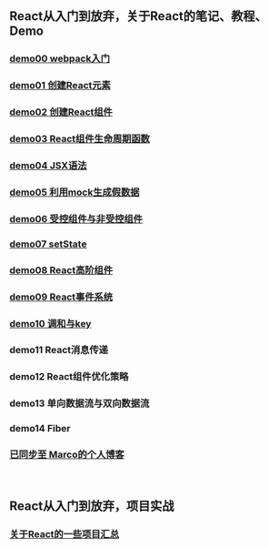 ## React从入门到放弃，关于React的笔记、教程、Demo

### [demo00 webpack入门](https://github.com/Marco2333/react-demo/tree/master/demo/demo00%20webpack)

### [demo01 创建React元素](https://github.com/Marco2333/react-demo/tree/master/demo/demo01%20React%20%E5%85%83%E7%B4%A0)

### [demo02 创建React组件](https://github.com/Marco2333/react-demo/tree/master/demo/demo02%20React%20%E7%BB%84%E4%BB%B6)

### [demo03 React组件生命周期函数](https://github.com/Marco2333/react-demo/tree/master/demo/demo03%20%E7%94%9F%E5%91%BD%E5%91%A8%E6%9C%9F)

### [demo04 JSX语法](https://github.com/Marco2333/react-demo/tree/master/demo/demo04%20JSX)

### [demo05 利用mock生成假数据](https://github.com/Marco2333/react-demo/tree/master/demo/demo05%20mock)

### [demo06 受控组件与非受控组件](https://github.com/Marco2333/react-demo/tree/master/demo/demo06%20(%E9%9D%9E)%E5%8F%97%E6%8E%A7%E7%BB%84%E4%BB%B6)

### [demo07 setState](https://github.com/Marco2333/react-demo/tree/master/demo/demo07%20setState)

### [demo08 React高阶组件](https://github.com/Marco2333/react-demo/tree/master/demo/demo08%20%E9%AB%98%E9%98%B6%E7%BB%84%E4%BB%B6)

### [demo09 React事件系统](https://github.com/Marco2333/react-demo/tree/master/demo/demo09%20%E4%BA%8B%E4%BB%B6%E7%B3%BB%E7%BB%9F)

### [demo10 调和与key](https://github.com/Marco2333/react-demo/tree/master/demo/demo10%20%E8%B0%83%E5%92%8C%E4%B8%8Ekey)

### demo11 React消息传递

### demo12 React组件优化策略

### demo13 单向数据流与双向数据流

### demo14 Fiber

### [已同步至 Marco的个人博客](http://hanyuehui.site)

<br/>

## React从入门到放弃，项目实战

### [关于React的一些项目汇总](https://github.com/Marco2333/react-projects)